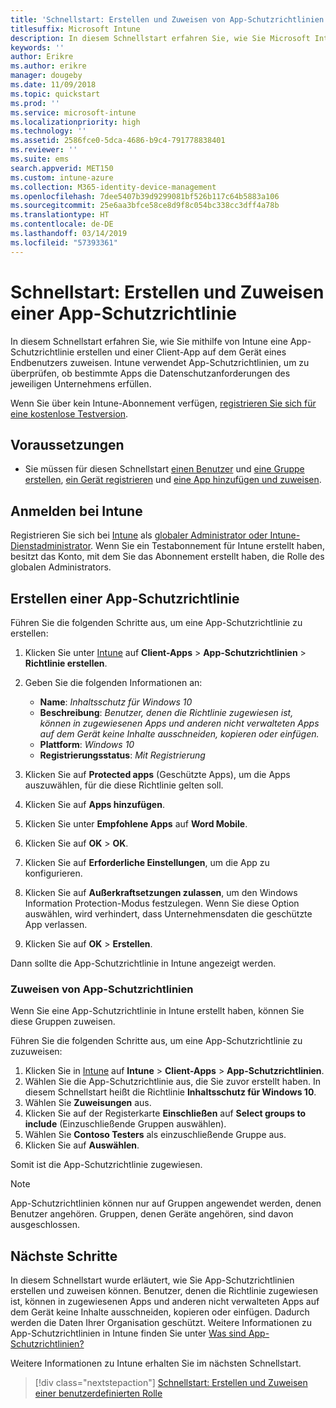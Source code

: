 ```yaml
---
title: 'Schnellstart: Erstellen und Zuweisen von App-Schutzrichtlinien'
titlesuffix: Microsoft Intune
description: In diesem Schnellstart erfahren Sie, wie Sie Microsoft Intune zum Erstellen und Zuweisen von App-Schutzrichtlinien verwenden.
keywords: ''
author: Erikre
ms.author: erikre
manager: dougeby
ms.date: 11/09/2018
ms.topic: quickstart
ms.prod: ''
ms.service: microsoft-intune
ms.localizationpriority: high
ms.technology: ''
ms.assetid: 2586fce0-5dca-4686-b9c4-791778838401
ms.reviewer: ''
ms.suite: ems
search.appverid: MET150
ms.custom: intune-azure
ms.collection: M365-identity-device-management
ms.openlocfilehash: 7dee5407b39d9299081bf526b117c64b5883a106
ms.sourcegitcommit: 25e6aa3bfce58ce8d9f8c054bc338cc3dff4a78b
ms.translationtype: HT
ms.contentlocale: de-DE
ms.lasthandoff: 03/14/2019
ms.locfileid: "57393361"
---
```

# <a name="quickstart-create-and-assign-an-app-protection-policy"></a>Schnellstart: Erstellen und Zuweisen einer App-Schutzrichtlinie

In diesem Schnellstart erfahren Sie, wie Sie mithilfe von Intune eine App-Schutzrichtlinie erstellen und einer Client-App auf dem Gerät eines Endbenutzers zuweisen. Intune verwendet App-Schutzrichtlinien, um zu überprüfen, ob bestimmte Apps die Datenschutzanforderungen des jeweiligen Unternehmens erfüllen.

Wenn Sie über kein Intune-Abonnement verfügen, [registrieren Sie sich für eine kostenlose Testversion](free-trial-sign-up.md).

## <a name="prerequisites"></a>Voraussetzungen

- Sie müssen für diesen Schnellstart [einen Benutzer](quickstart-create-user.md) und [eine Gruppe erstellen](quickstart-create-group.md), [ein Gerät registrieren](quickstart-setup-auto-enrollment.md) und [eine App hinzufügen und zuweisen](quickstart-add-assign-app.md).

## <a name="sign-in-to-intune"></a>Anmelden bei Intune

Registrieren Sie sich bei [Intune](https://aka.ms/intuneportal) als [globaler Administrator oder Intune-Dienstadministrator](users-add.md#types-of-administrators). Wenn Sie ein Testabonnement für Intune erstellt haben, besitzt das Konto, mit dem Sie das Abonnement erstellt haben, die Rolle des globalen Administrators.

## <a name="create-an-app-protection-policy"></a>Erstellen einer App-Schutzrichtlinie

Führen Sie die folgenden Schritte aus, um eine App-Schutzrichtlinie zu erstellen:

1. Klicken Sie unter [Intune](https://aka.ms/intuneportal) auf **Client-Apps** > **App-Schutzrichtlinien** > **Richtlinie erstellen**. 
2. Geben Sie die folgenden Informationen an: 

    - **Name**: *Inhaltsschutz für Windows 10*
    - **Beschreibung**: *Benutzer, denen die Richtlinie zugewiesen ist, können in zugewiesenen Apps und anderen nicht verwalteten Apps auf dem Gerät keine Inhalte ausschneiden, kopieren oder einfügen.*
    - **Plattform**: *Windows 10*
    - **Registrierungsstatus**: *Mit Registrierung*

3. Klicken Sie auf **Protected apps** (Geschützte Apps), um die Apps auszuwählen, für die diese Richtlinie gelten soll.
4. Klicken Sie auf **Apps hinzufügen**.
5. Klicken Sie unter **Empfohlene Apps** auf **Word Mobile**.
5. Klicken Sie auf **OK** > **OK**. 
6. Klicken Sie auf **Erforderliche Einstellungen**, um die App zu konfigurieren.
7. Klicken Sie auf **Außerkraftsetzungen zulassen**, um den Windows Information Protection-Modus festzulegen. Wenn Sie diese Option auswählen, wird verhindert, dass Unternehmensdaten die geschützte App verlassen.
8. Klicken Sie auf **OK** > **Erstellen**.

Dann sollte die App-Schutzrichtlinie in Intune angezeigt werden.

### <a name="assign-the-app-protection-policy"></a>Zuweisen von App-Schutzrichtlinien

Wenn Sie eine App-Schutzrichtlinie in Intune erstellt haben, können Sie diese Gruppen zuweisen. 

Führen Sie die folgenden Schritte aus, um eine App-Schutzrichtlinie zu zuzuweisen:

1.  Klicken Sie in [Intune](https://aka.ms/intuneportal) auf **Intune** > **Client-Apps** > **App-Schutzrichtlinien**. 
2.  Wählen Sie die App-Schutzrichtlinie aus, die Sie zuvor erstellt haben. In diesem Schnellstart heißt die Richtlinie **Inhaltsschutz für Windows 10**.
3.  Wählen Sie **Zuweisungen** aus.
4.  Klicken Sie auf der Registerkarte **Einschließen** auf **Select groups to include** (Einzuschließende Gruppen auswählen).
5.  Wählen Sie **Contoso Testers** als einzuschließende Gruppe aus.
6.  Klicken Sie auf **Auswählen**. 

Somit ist die App-Schutzrichtlinie zugewiesen.

> [!NOTE]
> App-Schutzrichtlinien können nur auf Gruppen angewendet werden, denen Benutzer angehören. Gruppen, denen Geräte angehören, sind davon ausgeschlossen.

## <a name="next-steps"></a>Nächste Schritte

In diesem Schnellstart wurde erläutert, wie Sie App-Schutzrichtlinien erstellen und zuweisen können. Benutzer, denen die Richtlinie zugewiesen ist, können in zugewiesenen Apps und anderen nicht verwalteten Apps auf dem Gerät keine Inhalte ausschneiden, kopieren oder einfügen. Dadurch werden die Daten Ihrer Organisation geschützt. Weitere Informationen zu App-Schutzrichtlinien in Intune finden Sie unter [Was sind App-Schutzrichtlinien?](app-protection-policy.md)

Weitere Informationen zu Intune erhalten Sie im nächsten Schnellstart.

> [!div class="nextstepaction"]
> [Schnellstart: Erstellen und Zuweisen einer benutzerdefinierten Rolle](quickstart-create-custom-role.md)
